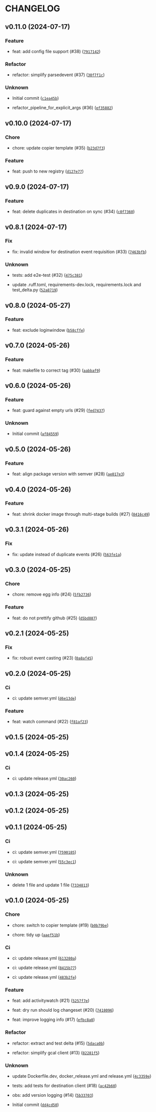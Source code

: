 # CHANGELOG



## v0.11.0 (2024-07-17)

### Feature

* feat: add config file support (#38) ([`7917142`](https://github.com/MartinBernstorff/rescuetime2gcal/commit/791714228be6bc1bf971ed760891bdfd6d44fe01))

### Refactor

* refactor: simplify parsedevent (#37) ([`30f7f1c`](https://github.com/MartinBernstorff/rescuetime2gcal/commit/30f7f1ccaae3875637c1b03b54a5c7b4d14c16b8))

### Unknown

* Initial commit ([`c1ea45b`](https://github.com/MartinBernstorff/rescuetime2gcal/commit/c1ea45bb1b9a262a9094f70cf5b3320815113051))

* refactor_pipeline_for_explicit_args (#36) ([`ef35882`](https://github.com/MartinBernstorff/rescuetime2gcal/commit/ef35882ae27a6054d4cf01ec7376760864d29f7d))


## v0.10.0 (2024-07-17)

### Chore

* chore: update copier template (#35) ([`b23d7f3`](https://github.com/MartinBernstorff/rescuetime2gcal/commit/b23d7f3864eaac199af193cb977147969ce66fca))

### Feature

* feat: push to new registry ([`d127e77`](https://github.com/MartinBernstorff/rescuetime2gcal/commit/d127e777a2d59b748efd0b522578c493552a87c8))


## v0.9.0 (2024-07-17)

### Feature

* feat: delete duplicates in destination on sync (#34) ([`c0f7360`](https://github.com/MartinBernstorff/rescuetime2gcal/commit/c0f73608a21f43f074db4ca6dabee34f70e4b4a5))


## v0.8.1 (2024-07-17)

### Fix

* fix: invalid window for destination event requisition (#33) ([`7463bfb`](https://github.com/MartinBernstorff/rescuetime2gcal/commit/7463bfbc765a23953940a76efa4c986319ea634f))

### Unknown

* tests: add e2e-test (#32) ([`475c381`](https://github.com/MartinBernstorff/rescuetime2gcal/commit/475c381883fb0980f6b79c5f98a793d9dac6a114))

* update .ruff.toml, requirements-dev.lock, requirements.lock and test_delta.py ([`52a8719`](https://github.com/MartinBernstorff/rescuetime2gcal/commit/52a87196d9365c1d741f3cfbfc48ef93cf9f851d))


## v0.8.0 (2024-05-27)

### Feature

* feat: exclude loginwindow ([`b58cffe`](https://github.com/MartinBernstorff/rescuetime2gcal/commit/b58cffe4ee4e27cc64eada9ced91c0056e83aa8f))


## v0.7.0 (2024-05-26)

### Feature

* feat: makefile to correct tag (#30) ([`aabbaf9`](https://github.com/MartinBernstorff/rescuetime2gcal/commit/aabbaf96acf40fe0d348ce7be2ef6e3df6bcb316))


## v0.6.0 (2024-05-26)

### Feature

* feat: guard against empty urls (#29) ([`fed7437`](https://github.com/MartinBernstorff/rescuetime2gcal/commit/fed7437bd0212294ea3636fdb37b228a0e1fc0f3))

### Unknown

* Initial commit ([`af84559`](https://github.com/MartinBernstorff/rescuetime2gcal/commit/af84559ac6e8e5d296ae3676260c355c9ff92a13))


## v0.5.0 (2024-05-26)

### Feature

* feat: align package version with semver (#28) ([`ae017e3`](https://github.com/MartinBernstorff/rescuetime2gcal/commit/ae017e3f8df80708219bfc88b27cc3ba3608ab4c))


## v0.4.0 (2024-05-26)

### Feature

* feat: shrink docker image through multi-stage builds (#27) ([`8416c49`](https://github.com/MartinBernstorff/rescuetime2gcal/commit/8416c4937d7bdfbc6e3826392b323e875469d4e2))


## v0.3.1 (2024-05-26)

### Fix

* fix: update instead of duplicate events (#26) ([`563fe1a`](https://github.com/MartinBernstorff/rescuetime2gcal/commit/563fe1a93c27b0cee8fcfa3fcf0187d0806bac37))


## v0.3.0 (2024-05-25)

### Chore

* chore: remove egg info (#24) ([`5fb2736`](https://github.com/MartinBernstorff/rescuetime2gcal/commit/5fb2736921e435f3d5c87b6d352bf08d8bb7eb00))

### Feature

* feat: do not prettify github (#25) ([`d5bd887`](https://github.com/MartinBernstorff/rescuetime2gcal/commit/d5bd887eca72001e262f13d136035c04b20b7aee))


## v0.2.1 (2024-05-25)

### Fix

* fix: robust event casting (#23) ([`0a8af45`](https://github.com/MartinBernstorff/rescuetime2gcal/commit/0a8af454579764a236c8820b5aa03d2490aaaf22))


## v0.2.0 (2024-05-25)

### Ci

* ci: update semver.yml ([`d6e13de`](https://github.com/MartinBernstorff/rescuetime2gcal/commit/d6e13de8c2a8fd65220b24d40d15fbcf14eb5bb8))

### Feature

* feat: watch command (#22) ([`f81af23`](https://github.com/MartinBernstorff/rescuetime2gcal/commit/f81af23c0973670e5a73fcbf0184abe9564cc54d))


## v0.1.5 (2024-05-25)


## v0.1.4 (2024-05-25)

### Ci

* ci: update release.yml ([`30ac260`](https://github.com/MartinBernstorff/rescuetime2gcal/commit/30ac2602385830b0739332d00319fd313de88767))


## v0.1.3 (2024-05-25)


## v0.1.2 (2024-05-25)


## v0.1.1 (2024-05-25)

### Ci

* ci: update semver.yml ([`7590185`](https://github.com/MartinBernstorff/rescuetime2gcal/commit/7590185e7242967599d4cc531b277679f4e7bf53))

* ci: update semver.yml ([`55c3ec1`](https://github.com/MartinBernstorff/rescuetime2gcal/commit/55c3ec18082e6239ad14b6e823d283518c3fb5a1))

### Unknown

* delete 1 file and update 1 file ([`7334813`](https://github.com/MartinBernstorff/rescuetime2gcal/commit/7334813bf9a61dde9dc7174bb980504c4985ad1f))


## v0.1.0 (2024-05-25)

### Chore

* chore: switch to copier template (#19) ([`b0b79be`](https://github.com/MartinBernstorff/rescuetime2gcal/commit/b0b79be9a5f1980c1d509c32d939e5044f160679))

* chore: tidy up ([`aaef51b`](https://github.com/MartinBernstorff/rescuetime2gcal/commit/aaef51b936e6ece3e7d85cb3d802a5102b28d57d))

### Ci

* ci: update release.yml ([`613280a`](https://github.com/MartinBernstorff/rescuetime2gcal/commit/613280a064f8c55dcdfdfcfbce182e48a384c55e))

* ci: update release.yml ([`8415b77`](https://github.com/MartinBernstorff/rescuetime2gcal/commit/8415b7774483fa142da5c4912209769b878a2b1e))

* ci: update release.yml ([`483b2fe`](https://github.com/MartinBernstorff/rescuetime2gcal/commit/483b2fe316992727ebff4371fb77dd38376759f9))

### Feature

* feat: add activitywatch (#21) ([`5257f7e`](https://github.com/MartinBernstorff/rescuetime2gcal/commit/5257f7e57ce7fec37a97d520060e979f387852a2))

* feat: dry run should log changeset (#20) ([`7418096`](https://github.com/MartinBernstorff/rescuetime2gcal/commit/7418096bc4b1b3c714f2833cd01c489824310a2f))

* feat: improve logging info (#17) ([`efbc8a0`](https://github.com/MartinBernstorff/rescuetime2gcal/commit/efbc8a0a061969106a30a2a189909719f8129aae))

### Refactor

* refactor: extract and test delta (#15) ([`5daca0b`](https://github.com/MartinBernstorff/rescuetime2gcal/commit/5daca0b8bedc8bd494370c1f64a550f49d6b75a0))

* refactor: simplify gcal client (#13) ([`82281f5`](https://github.com/MartinBernstorff/rescuetime2gcal/commit/82281f53dc421795f010980ca50a547ce9ee32d0))

### Unknown

* update Dockerfile.dev, docker_release.yml and release.yml ([`4c3359e`](https://github.com/MartinBernstorff/rescuetime2gcal/commit/4c3359efc0dd4d9cc12e2f719749f0b865ba1c9f))

* tests: add tests for destination client (#18) ([`ac42b60`](https://github.com/MartinBernstorff/rescuetime2gcal/commit/ac42b6001bebb64fda14307e1aa164c4a6a8f504))

* obs: add version logging (#14) ([`5b33703`](https://github.com/MartinBernstorff/rescuetime2gcal/commit/5b337038a28e08d0541f2ef8b4c9fa5873277e2d))

* Initial commit ([`dd4cd50`](https://github.com/MartinBernstorff/rescuetime2gcal/commit/dd4cd507ee8033295b85eeb8ca3ccf19c00f82db))

